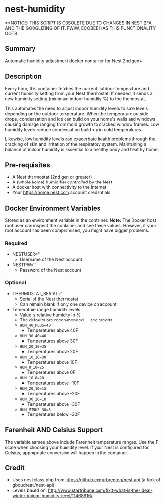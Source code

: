# nest-humidity

**NOTICE: THIS SCRIPT IS OBSOLETE DUE TO CHANGES IN NEST 2FA AND THE GOOGLIZING OF IT. FWIW, ECOBEE HAS THIS FUNCTIONALITY OOTB.

## Summary
Automatic humidity adjustment docker container for Nest 2nd gen+

## Description
Every hour, this container fetches the current outdoor temperature and current humidity setting from your Nest thermostat. If needed, it sends a new humidity setting (minimum indoor humidity %) to the thermostat.

This automates the need to adjust indoor humidity levels to safe levels depending on the outdoor temperature. When the temperature outside drops, condensation and ice can build on your home's walls and windows causing damage ranging from mold growth to cracked window frames. Low humidity levels reduce condensation build-up in cold temperatures.

Likewise, low humidity levels can exacerbate health problems through the cracking of skin and irritation of the respiratory system. Maintaining a balance of indoor humidity is essential to a healthy body and healthy home.

## Pre-requisites
* A Nest thermostat (2nd gen or greater)
* A (whole home) humidifier *controlled* by the Nest
* A docker host with connectivity to the Internet
* Your https://home.nest.com account credentials

## Docker Environment Variables
Stored as an environment variable in the container. **Note:** The Docker host root user can inspect the container and see these values. However, if your root account has been compromised, you might have bigger problems.

### Required
* NESTUSER=''
  * Username of the Nest account
* NESTPW=''
  * Password of the Nest account

### Optional
* THERMOSTAT_SERIAL=''
  * Serial of the Nest thermostat
  * Can remain blank if only one device on account
* Temerature range humidity levels
  * Value is relative humidity in %
  * The defaults are recommended -- see credits
  * `HUM_40_PLUS=40`
    * Temperatures above 40F
  * `HUM_30_40=40`
    * Temperatures above 30F
  * `HUM_20_30=35`
    * Temperatures above 20F
  * `HUM_10_20=30`
    * Temperatures above 10F
  * `HUM_0_10=25`
    * Temperatures above 0F
  * `HUM_10_0=20`
    * Temperatures above -10F
  * `HUM_20_10=15`
    * Temperatures above -20F
  * `HUM_30_20=10`
    * Temperatures above -30F
  * `HUM_MINUS_30=5`
    * Temperatures below -30F

## Farenheit AND Celsius Support
The variable names above include Farenheit temperature ranges. Use the F scale when choosing your humidity level. If your Nest is configured for Celsius, appropriate conversion will happen in the container.

## Credit
- Uses nest.class.php from https://github.com/rbrenton/nest-api (a fork of gboudreau/nest-api)
- Levels based on: http://www.startribune.com/fixit-what-is-the-ideal-winter-indoor-humidity-level/11468916/
